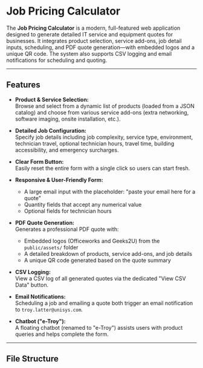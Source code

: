 # Job Pricing Calculator

The **Job Pricing Calculator** is a modern, full-featured web application designed to generate detailed IT service and equipment quotes for businesses. It integrates product selection, service add-ons, job detail inputs, scheduling, and PDF quote generation—with embedded logos and a unique QR code. The system also supports CSV logging and email notifications for scheduling and quoting.

---

## Features

- **Product & Service Selection:**  
  Browse and select from a dynamic list of products (loaded from a JSON catalog) and choose from various service add-ons (extra networking, software imaging, onsite installation, etc.).

- **Detailed Job Configuration:**  
  Specify job details including job complexity, service type, environment, technician travel, optional technician hours, travel time, building accessibility, and emergency surcharges.

- **Clear Form Button:**  
  Easily reset the entire form with a single click so users can start fresh.

- **Responsive & User-Friendly Form:**  
  - A large email input with the placeholder: "paste your email here for a quote"  
  - Quantity fields that accept any numerical value  
  - Optional fields for technician hours

- **PDF Quote Generation:**  
  Generates a professional PDF quote with:
  - Embedded logos (Officeworks and Geeks2U) from the `public/assets/` folder  
  - A detailed breakdown of products, service add-ons, and job details  
  - A unique QR code generated based on the quote summary

- **CSV Logging:**  
  View a CSV log of all generated quotes via the dedicated "View CSV Data" button.

- **Email Notifications:**  
  Scheduling a job and emailing a quote both trigger an email notification to `troy.latter@unisys.com`.

- **Chatbot ("e-Troy"):**  
  A floating chatbot (renamed to "e-Troy") assists users with product queries and helps complete the form.

---

## File Structure

